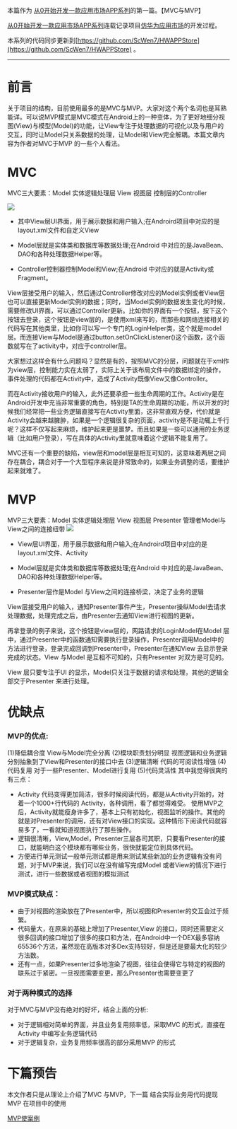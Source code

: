 本篇作为 [从0开始开发一款应用市场APP系列](https://github.com/ScWen7/Blogs/blob/master/hwappstore1.md)的第一篇。【MVC与MVP】

 [从0开始开发一款应用市场APP系列](https://github.com/ScWen7/Blogs/blob/master/hwappstore1.md)连载记录项目[仿华为应用市场](https://github.com/ScWen7/HWAPPStore)的开发过程。

本系列的代码同步更新到[https://github.com/ScWen7/HWAPPStore](https://github.com/ScWen7/HWAPPStore) 。

---------------------------------------------------------------------------------------------------

# 前言

​        关于项目的结构，目前使用最多的是MVC与MVP。大家对这个两个名词也是耳熟能详。可以说MVP模式是MVC模式在Android上的一种变体，为了更好地细分视图(View)与模型(Model)的功能，让View专注于处理数据的可视化以及与用户的交互，同时让Model只关系数据的处理，让Model和View完全解耦。本篇文章内容为作者对MVC于MVP 的一些个人看法。

# MVC

MVC三大要素：Model 实体逻辑处理层   View  视图层     控制层的Controller

![](http://oqe10cpgp.bkt.clouddn.com/image/hwappstore/hwp_mvc.png)

+ 其中View层UI界面，用于展示数据和用户输入;在Androird项目中对应的是 layout.xml文件和自定义View

+ Model层就是实体类和数据库等数据处理;在Android 中对应的是JavaBean、DAO和各种处理数据Helper等。

+ Controller控制器控制Model和View;在Android 中对应的就是Activity或Fragment。

View层接受用户的输入，然后通过Controller修改对应的Model实例或者View层也可以直接更新Model实例的数据；同时，当Model实例的数据发生变化的时候，需要修改UI界面，可以通过Controller更新。比如你的界面有一个按钮，按下这个按钮去登录，这个按钮是view层的，是使用xml来写的，而那些和网络连接相关的代码写在其他类里，比如你可以写一个专门的LoginHelper类，这个就是model层。而连接View与Model是通过button.setOnClickListener()这个函数，这个函数就写在了activity中，对应于controller层。

大家想过这样会有什么问题吗？显然是有的，按照MVC的分层，问题就在于xml作为view层，控制能力实在太弱了，实际上关于该布局文件中的数据绑定的操作，事件处理的代码都在Activity中，造成了Activity既像View又像Controller。

而在Activity接收用户的输入，此外还要承担一些生命周期的工作。Activity是在Android开发中充当非常重要的角色，特别是TA的生命周期的功能，所以开发的时候我们经常把一些业务逻辑直接写在Activity里面，这非常直观方便，代价就是Activity会越来越臃肿，如果是一个逻辑很复杂的页面，activity是不是动辄上千行呢？这样不仅写起来麻烦，维护起来更是噩梦。而且如果是一些可以通用的业务逻辑（比如用户登录），写在具体的Activity里就意味着这个逻辑不能复用了。

MVC还有一个重要的缺陷，view层和model层是相互可知的，这意味着两层之间存在耦合，耦合对于一个大型程序来说是非常致命的，如果业务调整的话，要维护起来就难了。


# MVP
MVP三大要素：Model 实体逻辑处理层   View  视图层     Presenter 管理者Model与View之间的连接纽带
![](http://oqe10cpgp.bkt.clouddn.com/image/hwappstore/hwp_mvp.png)

- View层UI界面，用于展示数据和用户输入;在Androird项目中对应的是 layout.xml文件、Activity

- Model层就是实体类和数据库等数据处理;在Android 中对应的是JavaBean、DAO和各种处理数据Helper等。

- Presenter层作是Model 与View之间的连接桥梁，决定了业务的逻辑

View层接受用户的输入，通知Presenter事件产生，Presenter操纵Model去请求处理数据，处理完成之后，由Presenter去通知View进行视图的更新。

再拿登录的例子来说，这个按钮是view层的，网路请求的LoginModel在Model 层中，通过Presenter中的函数通知需要执行登录操作，Presenter调用Model中的方法进行登录，登录完成回调到Presenter中，Presenter在通知View 去显示登录完成的状态。View 与Model 是互相不可知的，只有Presenter 对双方是可见的。

View 层只要专注于UI 的显示，Model只关注于数据的请求和处理，其他的逻辑全部交于Presenter 来进行处理。

# 优缺点
### MVP的优点:
   (1)降低耦合度 View与Model完全分离
   (2)模块职责划分明显  视图逻辑和业务逻辑分别抽象到了View和Presenter的接口中去
   (3)逻辑清晰 代码的可阅读性增强
   (4)代码复用 对于一些Presenter、Model进行复用
   (5)代码灵活性
其中我觉得很爽的有三点：
+ Activity 代码变得更加简洁，很多时候阅读代码，都是从Activity开始的，对着一个1000+行代码的	Activity，各种调用，看了都觉得难受。
  使用MVP之后，Activity就能瘦身许多了，基本上只有初始化，视图监听的操作。其他的就是对Presenter的调用，还有对View接口的实现。这种情形下阅读代码就容易多了，一看就知道视图执行了那些操作。
+ 逻辑很清晰，View,Model，Presenter三层各司其职，只要看Presenter的接口，就能明白这个模块都有哪些业务，很快就能定位到具体代码。
+ 方便进行单元测试一般单元测试都是用来测试某些新加的业务逻辑有没有问题，对于MVP来说，我们可以在没有编写完成Model 或者View的情况下进行测试，进行一些数据或者视图的模拟测试

### MVP模式缺点：
+ 由于对视图的渲染放在了Presenter中，所以视图和Presenter的交互会过于频繁。
+ 代码量大，在原来的基础上增加了Presenter,View 的接口，同时还需要定义很多回调的接口增加了很多的接口和方法，在Android中一个DEX最多容纳65536个方法，虽然现在高版本对多Dex支持较好，但是还是要最大化的较少方法数。
+ 还有一点，如果Presenter过多地渲染了视图，往往会使得它与特定的视图的联系过于紧密。一旦视图需要变更，那么Presenter也需要变更了

### 对于两种模式的选择
对于MVC与MVP没有绝对的好坏，结合上面的分析:
+ 对于逻辑相对简单的界面，并且业务复用频率低，采取MVC 的形式，直接在Activity 中编写业务逻辑代码
+ 对于逻辑复杂，业务复用频率很高的部分采用MVP 的形式


# 下篇预告

本文作者只是从理论上介绍了MVC 与MVP，下一篇  结合实际业务用代码提现 MVP 在项目中的使用 

[MVP使案例](https://github.com/ScWen7/Blogs/blob/master/hwappstore2.md)